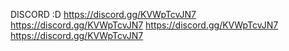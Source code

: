 DISCORD :D
https://discord.gg/KVWpTcvJN7
https://discord.gg/KVWpTcvJN7
https://discord.gg/KVWpTcvJN7
https://discord.gg/KVWpTcvJN7
